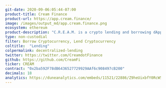 ```yaml
---
git-date: 2020-09-06:05:44-07:00
product-title: Cream Finance
product-url: https://app.cream.finance/
image: /images/output_md/app.cream.finance.png
ecosystem: ethereum
product-description: "C.R.E.A.M. is a crypto lending and borrowing dApp based on the Compound protocol with altered pools assets and own governance token."
type: non-custodial
filter: Borrow Cryptocurrency, Lend Cryptocurrency
coltitle:  "Lending"
colpermalink: decentralized-lending
twitter: https://twitter.com/CreamdotFinance
github: https://github.com/CreamFi
ticker: CREAM
contract: "0x2ba592F78dB6436527729929AAf6c908497cB200"
decimals: 18
analytics: https://duneanalytics.com/embeds/11521/22886/Z9heUixbfY0RcW5MCqwH4eCAVLbhfM0fMO76P8Ww
---
```

